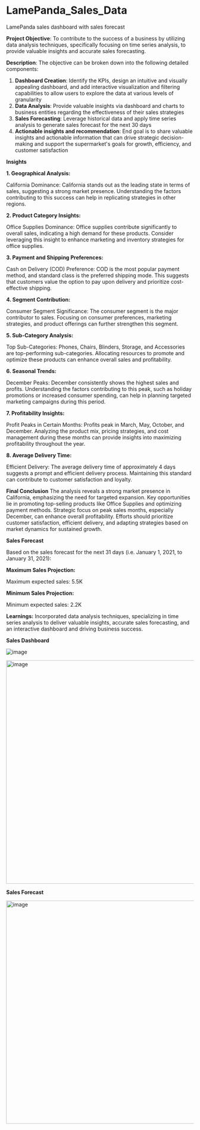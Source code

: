# LamePanda_Sales_Data
LamePanda sales dashboard with sales forecast

**Project Objective**: To contribute to the success of a business by utilizing data analysis techniques, specifically focusing on time series analysis, to provide valuable insights and accurate sales forecasting.

**Description**:
The objective can be broken down into the following detailed components:
1. **Dashboard Creation**: Identify the KPIs, design an intuitive and visually appealing dashboard, and add interactive visualization and filtering capabilities to allow users to explore the data at various levels of granularity
2. **Data Analysis**: Provide valuable insights via dashboard and charts to business entities regarding the effectiveness of their sales strategies
3. **Sales Forecasting**: Leverage historical data and apply time series analysis to generate sales forecast for the next 30 days
4. **Actionable insights and recommendation**: End goal is to share valuable insights and actionable information that can drive strategic decision-making and support the supermarket's goals for growth, efficiency, and customer satisfaction  

**Insights**						

**1. Geographical Analysis:**

  California Dominance: California stands out as the leading state in terms of sales, suggesting a strong market presence. Understanding the factors contributing to this success can help in replicating strategies in other regions.

**2. Product Category Insights:**

  Office Supplies Dominance: Office supplies contribute significantly to overall sales, indicating a high demand for these products. Consider leveraging this insight to enhance marketing and inventory strategies for office supplies.

**3. Payment and Shipping Preferences:**

  Cash on Delivery (COD) Preference: COD is the most popular payment method, and standard class is the preferred shipping mode. This suggests that customers value the option to pay upon delivery and prioritize cost-effective shipping.

**4. Segment Contribution:**

  Consumer Segment Significance: The consumer segment is the major contributor to sales. Focusing on consumer preferences, marketing strategies, and product offerings can further strengthen this segment.

**5. Sub-Category Analysis:**

  Top Sub-Categories: Phones, Chairs, Blinders, Storage, and Accessories are top-performing sub-categories. Allocating resources to promote and optimize these products can enhance overall sales and profitability.

**6. Seasonal Trends:**

  December Peaks: December consistently shows the highest sales and profits. Understanding the factors contributing to this peak, such as holiday promotions or increased consumer spending, can help in planning targeted marketing campaigns during this period.

**7. Profitability Insights:**

  Profit Peaks in Certain Months: Profits peak in March, May, October, and December. Analyzing the product mix, pricing strategies, and cost management during these months can provide insights into maximizing profitability throughout the year.

**8. Average Delivery Time:**

  Efficient Delivery: The average delivery time of approximately 4 days suggests a prompt and efficient delivery process. Maintaining this standard can contribute to customer satisfaction and loyalty.

**Final Conclusion**
  The analysis reveals a strong market presence in California, emphasizing the need for targeted expansion. Key opportunities lie in promoting top-selling products like Office Supplies and optimizing payment methods. Strategic focus on peak sales months, especially December, can enhance overall profitability. Efforts should prioritize customer satisfaction, efficient delivery, and adapting strategies based on market dynamics for sustained growth.

**Sales Forecast**

Based on the sales forecast for the next 31 days (i.e. January 1, 2021, to January 31, 2021):

**Maximum Sales Projection:**

Maximum expected sales: 5.5K

**Minimum Sales Projection:**

Minimum expected sales: 2.2K

**Learnings:**
  Incorporated data analysis techniques, specializing in time series analysis to deliver valuable insights, accurate sales forecasting, and an interactive dashboard and driving business success.

**Sales Dashboard**

![image](https://github.com/Pndydpk/LamePanda_Sales_Data/assets/85039287/882424d8-ebe1-451c-bc92-9abd13ac2423)


<img width="600" alt="image" src="https://github.com/Pndydpk/LamePanda_Sales_Data/assets/85039287/f104db9d-e615-4157-b8e1-259809681d57">

**Sales Forecast**

<img width="599" alt="image" src="https://github.com/Pndydpk/LamePanda_Sales_Data/assets/85039287/ec245ae1-aa36-46f7-948f-a4a2be6ea2b1">


